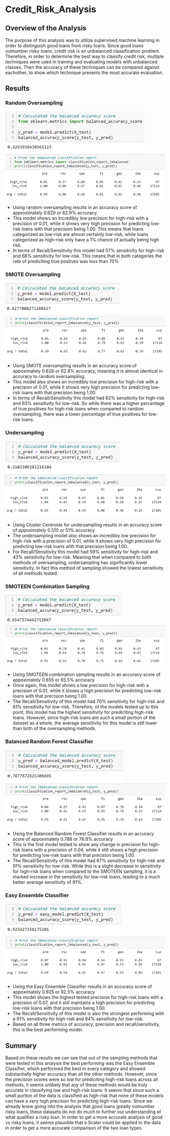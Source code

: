 # Credit_Risk_Analysis
## Overview of the Analysis
The purpose of this analysis was to utilize supervised machine learning in order to distinguish good loans from risky loans.  Since good loans outnumber risky loans, credit risk is an unbalanced classification problem.  Therefore, in order to determine the best way to classify credit risk, multiple techniques were used in training and evaluating models with unbalanced classes.  Then the accuracy of these techniques can be compared against eachother, to show which technique presents the most accurate evaluation.
## Results
### Random Oversampling
![ROSAccuracy](https://github.com/conpm/Credit_Risk_Analysis/blob/main/Analysis/ROSAccuracy.PNG)
![ROSReport](https://github.com/conpm/Credit_Risk_Analysis/blob/main/Analysis/ROSReport.PNG)
- Using random oversampling results in an accuracy score of approximately 0.629 or 62.9% accuracy.
- This model shows an incredibly low precision for high-risk with a precision of 0.01, while it shows very high precision for predicting low-risk loans with that precision being 1.00.  This means that loans categorized as low-risk are almost certainly low-risk, while loans categorized as high-risk only have a 1% chance of actually being high risk.
- In terms of Recall/Sensitivity this model had 57% sensitivity for high-risk and 68% sensitivity for low-risk.  This means that in both categories the rate of prediciting true positves was less than 70%

### SMOTE Oversampling
![SMOTEAccuracy](https://github.com/conpm/Credit_Risk_Analysis/blob/main/Analysis/SMOTEAccuracy.PNG)
![SMOTEReport](https://github.com/conpm/Credit_Risk_Analysis/blob/main/Analysis/SMOTEReport.PNG)
- Using SMOTE oversampling results in an accuracy score of appoximately 0.628 or 62.8% accuracy, meaning it is almost identical in accuracy to random oversampling.
- This model also shows an incredibly low precision for high-risk with a precision of 0.01, while it shows very high precision for predicting low-risk loans with that precision being 1.00.
- In terms of Recall/Sensitivity this model had 62% sensitivity for high-risk and 63% sensitivity for low-risk.  So while there was a higher percentage of true positives for high-risk loans when compared to random oversampling, there was a lower percentage of true positives for low-risk loans.

### Undersampling
![CCAccuracy](https://github.com/conpm/Credit_Risk_Analysis/blob/main/Analysis/CCAccuracy.PNG)
![CCReport](https://github.com/conpm/Credit_Risk_Analysis/blob/main/Analysis/CCReport.PNG)
- Using Cluster Centroids for undersampling results in an accuracy score of appoximately 0.510 or 51% accuracy
- The undersampling model also shows an incredibly low precision for high-risk with a precision of 0.01, while it shows very high precision for predicting low-risk loans with that precision being 1.00.
- For Recall/Sensitivity this model had 59% sensitivity for high-risk and 43% sensitivity for low-risk.  Meaning that when compared to both methods of oversampling, undersampling has significantly lower sensitivity.  In fact this method of sampling showed the lowest sensitivity of all methods tested.

### SMOTEEN Combination Sampling
![SMOTEENAccuracy](https://github.com/conpm/Credit_Risk_Analysis/blob/main/Analysis/SMOTEENAccuracy.PNG)
![SMOTEENReport](https://github.com/conpm/Credit_Risk_Analysis/blob/main/Analysis/SMOTEENReport.PNG)
- Using SMOTEEN combination sampling results in an accuracy score of appoximately 0.655 or 65.5% accuracy
- Once again, this model shows a low precision for high-risk with a precision of 0.01, while it shows a high precision for predicting low-risk loans with that precision being 1.00.
- The Recall/Sensitivity of this model had 70% sensitivity for high-risk and 61% sensitivity for low-risk.  Therefore, of the models tested up to this point, this model has the highest sensitivity for prediciting high-risk loans.  However, since high-risk loans are such a small portion of the dataset as a whole, the average sensitivity for this model is still lower than both of the oversampling methods.

### Balanced Random Forest Classifier
![BRFCAccuracy](https://github.com/conpm/Credit_Risk_Analysis/blob/main/Analysis/BRFCAccuracy.PNG)
![BRFCReport](https://github.com/conpm/Credit_Risk_Analysis/blob/main/Analysis/BRFCReport.PNG)
- Using the Balanced Random Forest Classifier results in an accuracy score of appoximately 0.788 or 78.8% accuracy
- This is the first model tested to show any change in precision for high-risk loans with a precision of 0.04, while it still shows a high precision for predicting low-risk loans with that precision being 1.00.
- The Recall/Sensitivity of this model had 67% sensitivity for high-risk and 91% sensitivity for low-risk.  While this is a slight decrease in sensitivity for high-risk loans when compared to the SMOTEEN sampling, it is a marked increase in the sensitivity for low-risk loans, leading to a much better average sensitivity of 91%.

### Easy Ensemble Classifier
![EEAccuracy](https://github.com/conpm/Credit_Risk_Analysis/blob/main/Analysis/EEAccuracy.PNG)
![EEReport](https://github.com/conpm/Credit_Risk_Analysis/blob/main/Analysis/EEReport.PNG)
- Using the Easy Ensemble Classifier results in an accuracy score of appoximately 0.925 or 92.5% accuracy
- This model shows the highest tested precision for high-risk loans with a precision of 0.07, and it still maintains a high precision for predicting low-risk loans with that precision being 1.00.
- The Recall/Sensitivity of this model is also the strongest performing with a 91% sensitivity for high-risk and 94% sensitivity for low-risk.
- Based on all three metrics of accuracy, precision and recall/sensitivity, this is the best performing model.

## Summary
Based on these results we can see that out of the sampling methods that were tested in this analysis the best performing was the Easy Ensemble Classifier, which performed the best in every category and showed substantially higher accuracy than all the other methods.  However, since the precision scores were so low for prediciting high-risk loans across all methods, it seems unlikely that any of these methods would be truly accurate in classifying low and high-risk loans.  It seems that since such a small portion of the data is classified as high-risk that none of these models can have a very high precision for predicting high-risk loans.  Since we already knew going into the analysis that good loans greatly outnumber risky loans, these datasets do not do much to further our understanding of what qualifies a risky loan.  In order to get a more accurate analysis of good vs risky loans, it seems plausible that a Scaler could be applied to the data in order to get a more accurate comparison of the two loan types.
